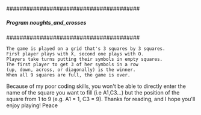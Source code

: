 ########################################
##### Program noughts_and_crosses  #####
########################################

    The game is played on a grid that's 3 squares by 3 squares.
    First player plays with X, second one plays with O.
    Players take turns putting their symbols in empty squares.
    The first player to get 3 of her symbols in a row
    (up, down, across, or diagonally) is the winner.
    When all 9 squares are full, the game is over.

  Because of my poor coding skills, you won't be able to directly enter the
  name of the square you want to fill (i.e A1,C3...) but the position of the
  square from 1 to 9 (e.g. A1 = 1, C3 = 9). Thanks for reading, and I hope
  you'll enjoy playing! Peace
